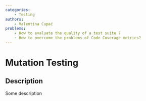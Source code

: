 ```yaml
---
categories:
    - Testing
authors:
    - Valentina Cupać
problems: 
    - How to evaluate the quality of a test suite ?
    - How to overcome the problems of Code Coverage metrics?
---
```


# Mutation Testing
## Description
Some description